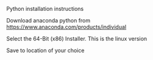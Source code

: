 Python installation instructions

Download anaconda python from https://www.anaconda.com/products/individual

Select the 64-Bit (x86) Installer. This is the linux version

Save to location of your choice


